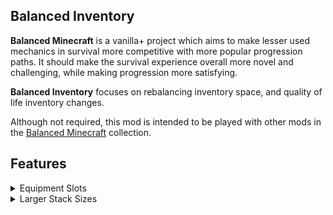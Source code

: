 ## Balanced Inventory
**Balanced Minecraft** is a vanilla+ project which aims to make lesser used mechanics in survival more competitive with more popular progression paths. It should make the survival experience overall more novel and challenging, while making progression more satisfying.

**Balanced Inventory** focuses on rebalancing inventory space, and quality of life inventory changes.

Although not required, this mod is intended to be played with other mods in the [Balanced Minecraft](https://modrinth.com/collection/s7K5qS4R) collection.

## Features
<details>
  <summary>Equipment Slots</summary>
  <ul>
    <li>There are 24 new inventory slots, including 6 extra hotbar slots</li>
    <li>These slots are exclusively for equipment, since you are likely to have more tools with different enchantment configurations</li>
    <li>If enabled, an appropriate tool will automatically be selected in the hotbar when mining</li>
  </ul>
</details>
<details>
  <summary>Larger Stack Sizes</summary>
  <ul>
    <li>The stack size of bulk items (e.g. stone, wood, sand) is increased to 256</li>
    <li>The stack size of various other items (including potions) is increased</li>
  </ul>
</details>
